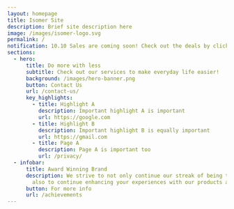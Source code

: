 ```yaml
---
layout: homepage
title: Isomer Site
description: Brief site description here
image: /images/isomer-logo.svg
permalink: /
notification: 10.10 Sales are coming soon! Check out the deals by clicking here!
sections:
  - hero:
      title: Do more with less
      subtitle: Check out our services to make everyday life easier!
      background: /images/hero-banner.png
      button: Contact Us
      url: /contact-us/
      key_highlights:
        - title: Highlight A
          description: Important highlight A is important
          url: https://google.com
        - title: Highlight B
          description: Important highlight B is equally important
          url: https://gmail.com
        - title: Page A
          description: Page A is important too
          url: /privacy/
  - infobar:
      title: Award Winning Brand
      description: We strive to not only continue our streak of being the best, but
        also to continue enhancing your experiences with our products and us!
      button: For more info
      url: /achievements
---
```

